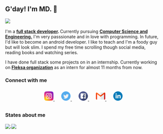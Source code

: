 <!-- @format -->
<!--
<p align="center">
   <img src="./img/developer1.png" alt="Call me MD!" width="200" height="200"  />
</p> -->

<!-- <p style="font-size : 40px" align="center"> -->

## G'day! I'm MD. &#x1F44B;

<!-- </p> -->
<p>
  <a href="https://github.com/MohamedJakkariya/github-readme-stats">
    <img src="https://user-images.githubusercontent.com/20175372/87330405-d1fbc500-c538-11ea-8dca-55854d681b31.gif"/>
  </a>
</p>


I'm a <strong> [full stack developer](https://mddev.tech). </strong> Currently pursuing <strong> [Computer Science and Engineering.](https://)</strong> I'm very passsionate and in love with programming. In future, I'd like to become an android developer. I like to teach and I'm a foody guy but will look slim. I spend my free time scrolling though social media, reading books and watching series.

I have done full stack some projects on in an internship. Currently working on <strong>[Fleksa organization](https://fleksa.com)</strong> as an intern for almost 11 months from now.

### Connect with me

<p align="center" style="padding:10px 0">
    <a href="https://www.instagram.com/mhmd_jack_thasin/" style="padding:0 5px">
        <img src="./img/social_media/instagram.png" width="30">
    </a>&nbsp;&nbsp;
     <a href="https://twitter.com/MdjackP" style="padding:0 5px">
        <img src="./img/social_media/twitter.png" width="30">
    </a>&nbsp;&nbsp;
     <a href="https://www.facebook.com/mohamed.jakkariya.338" style="padding:0 5px">
        <img src="./img/social_media/facebook.png" width="30">
    </a>&nbsp;&nbsp;
     <a href="mailto:jacksparrow.mdjack@gmail.com?subject=Contact" style="padding:0 5px">
        <img src="./img/social_media/gmail.png" width="30">
    </a>&nbsp;&nbsp;
     <a href="https://www.linkedin.com/in/mohamed-jakkariya-a72850166/" style="padding:0 5px">
        <img src="./img/social_media/linkedin.png" width="30">
    </a>
</p>

### States about me

<a href="https://github.com/MohamedJakkariya/github-readme-stats">
  <img align="center" src="https://github-readme-stats.vercel.app/api?username=MohamedJakkariya&count_private=true&show_icons=true&theme=vue&custom_title=Mdjack's%20statistics" />
</a>

<!-- Language cards  -->
<a href="https://github.com/MohamedJakkariya/github-readme-stats">
  <img align="center" src="https://github-readme-stats.vercel.app/api/top-langs/?username=MohamedJakkariya&layout=compact&langs_count=8" />
</a>
